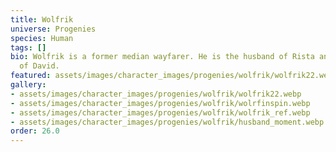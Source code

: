 ```yaml
---
title: Wolfrik
universe: Progenies
species: Human
tags: []
bio: Wolfrik is a former median wayfarer. He is the husband of Rista and the father
  of David.
featured: assets/images/character_images/progenies/wolfrik/wolfrik22.webp
gallery:
- assets/images/character_images/progenies/wolfrik/wolfrik22.webp
- assets/images/character_images/progenies/wolfrik/wolrfinspin.webp
- assets/images/character_images/progenies/wolfrik/wolfrik_ref.webp
- assets/images/character_images/progenies/wolfrik/husband_moment.webp
order: 26.0
---
```

